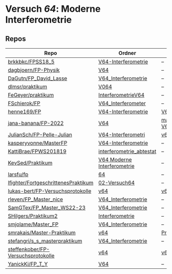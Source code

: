 # Versuch *64*: Moderne Interferometrie

## Repos

|                                       Repo                                       |                                                    Ordner                                                    |                                                                                                                                    PDFs                                                                                                                                     |
|----------------------------------------------------------------------------------|--------------------------------------------------------------------------------------------------------------|-----------------------------------------------------------------------------------------------------------------------------------------------------------------------------------------------------------------------------------------------------------------------------|
|[brkkbkc/FPSS18_5](../repo/brkkbkc/FPSS18_5)                                      |[V64-Interferometrie](https://github.com/brkkbkc/FPSS18_5/tree/master/V64-Interferometrie)                    |–                                                                                                                                                                                                                                                                            |
|[dagbjoern/FP-Physik](../repo/dagbjoern/FP-Physik)                                |[V64](https://github.com/dagbjoern/FP-Physik/tree/master/V64)                                                 |–                                                                                                                                                                                                                                                                            |
|[DaGutn/FP_David_Lasse](../repo/DaGutn/FP_David_Lasse)                            |[V64_Interferometrie](https://github.com/DaGutn/FP_David_Lasse/tree/main/V64_Interferometrie)                 |–                                                                                                                                                                                                                                                                            |
|[dlmsr/praktikum](../repo/dlmsr/praktikum)                                        |[V064](https://github.com/dlmsr/praktikum/tree/master/V064)                                                   |–                                                                                                                                                                                                                                                                            |
|[FeGeyer/praktikum](../repo/FeGeyer/praktikum)                                    |[InterferometrieV64](https://github.com/FeGeyer/praktikum/tree/master/BFP/InterferometrieV64)                 |–                                                                                                                                                                                                                                                                            |
|[FSchierok/FP](../repo/FSchierok/FP)                                              |[V64_Interferometer](https://github.com/FSchierok/FP/tree/master/V64_Interferometer)                          |–                                                                                                                                                                                                                                                                            |
|[henne169/FP](../repo/henne169/FP)                                                |[V64-Interferometrie](https://github.com/henne169/FP/tree/master/V64-Interferometrie)                         |[V64.pdf](https://docs.google.com/viewer?url=https://raw.githubusercontent.com/henne169/FP/master/V64-Interferometrie/V64.pdf)                                                                                                                                               |
|[jana-banana/FP-2022](../repo/jana-banana/FP-2022)                                |[V64](https://github.com/jana-banana/FP-2022/tree/main/V64)                                                   |[main.pdf](https://docs.google.com/viewer?url=https://raw.githubusercontent.com/jana-banana/FP-2022/main/V64/build/main.pdf)<br/>[V64_Abtestat.pdf](https://docs.google.com/viewer?url=https://raw.githubusercontent.com/jana-banana/FP-2022/main/V64/build/V64_Abtestat.pdf)|
|[JulianSch/FP-Pelle-Julian](../repo/JulianSch/FP-Pelle-Julian)                    |[V64-Interferometri](https://github.com/JulianSch/FP-Pelle-Julian/tree/master/V64-Interferometri)             |[v64.pdf](https://docs.google.com/viewer?url=https://raw.githubusercontent.com/JulianSch/FP-Pelle-Julian/master/Altprotokolle_nYR/v64.pdf)                                                                                                                                   |
|[kasperyvonne/MasterFP](../repo/kasperyvonne/MasterFP)                            |[V64-Interferometrie](https://github.com/kasperyvonne/MasterFP/tree/master/V64-Interferometrie)               |–                                                                                                                                                                                                                                                                            |
|[KattiBrae/FPWS201819](../repo/KattiBrae/FPWS201819)                              |[interferometrie_abtestat](https://github.com/KattiBrae/FPWS201819/tree/master/MA_FP/interferometrie_abtestat)|–                                                                                                                                                                                                                                                                            |
|[KevSed/Praktikum](../repo/KevSed/Praktikum)                                      |[V64 Moderne Interferometrie](https://github.com/KevSed/Praktikum/tree/master/V64%20Moderne%20Interferometrie)|–                                                                                                                                                                                                                                                                            |
|[larsfu/fp](../repo/larsfu/fp)                                                    |[64](https://github.com/larsfu/fp/tree/master/64)                                                             |–                                                                                                                                                                                                                                                                            |
|[lfighter/FortgeschrittenesPraktikum](../repo/lfighter/FortgeschrittenesPraktikum)|[02-Versuch64](https://github.com/lfighter/FortgeschrittenesPraktikum/tree/master/02-Versuch64)               |–                                                                                                                                                                                                                                                                            |
|[lukas-bert/FP-Versuchsprotokolle](../repo/lukas-bert/FP-Versuchsprotokolle)      |[v64](https://github.com/lukas-bert/FP-Versuchsprotokolle/tree/main/v64)                                      |[v64.pdf](https://docs.google.com/viewer?url=https://raw.githubusercontent.com/lukas-bert/FP-Versuchsprotokolle/main/v64/v64.pdf)                                                                                                                                            |
|[rleven/FP_Master_nice](../repo/rleven/FP_Master_nice)                            |[V64_Interferometrie](https://github.com/rleven/FP_Master_nice/tree/main/V64_Interferometrie)                 |–                                                                                                                                                                                                                                                                            |
|[SamGTex/FP_Master_WS22-23](../repo/SamGTex/FP_Master_WS22-23)                    |[V64_Interferometrie](https://github.com/SamGTex/FP_Master_WS22-23/tree/main/V64_Interferometrie)             |–                                                                                                                                                                                                                                                                            |
|[SHilgers/Praktikum2](../repo/SHilgers/Praktikum2)                                |[Interferometrie](https://github.com/SHilgers/Praktikum2/tree/master/Interferometrie)                         |–                                                                                                                                                                                                                                                                            |
|[smjolame/Master_FP](../repo/smjolame/Master_FP)                                  |[V64_Interferometrie](https://github.com/smjolame/Master_FP/tree/main/V64_Interferometrie)                    |–                                                                                                                                                                                                                                                                            |
|[smrakais/Master-Praktikum](../repo/smrakais/Master-Praktikum)                    |[v64](https://github.com/smrakais/Master-Praktikum/tree/main/v64)                                             |[ProtokollV64_Overhoff_Korrektur.pdf](https://docs.google.com/viewer?url=https://raw.githubusercontent.com/smrakais/Master-Praktikum/main/v64/ProtokollV64_Overhoff_Korrektur.pdf)                                                                                           |
|[stefangri/s_s_masterpraktikum](../repo/stefangri/s_s_masterpraktikum)            |[V64_Interferometrie](https://github.com/stefangri/s_s_masterpraktikum/tree/master/V64_Interferometrie)       |–                                                                                                                                                                                                                                                                            |
|[steffenkober/FP-Versuchsprotokolle](../repo/steffenkober/FP-Versuchsprotokolle)  |[v64](https://github.com/steffenkober/FP-Versuchsprotokolle/tree/main/v64)                                    |[v64.pdf](https://docs.google.com/viewer?url=https://raw.githubusercontent.com/steffenkober/FP-Versuchsprotokolle/main/v64/v64.pdf)                                                                                                                                          |
|[YanickKi/FP_T_Y](../repo/YanickKi/FP_T_Y)                                        |[V64](https://github.com/YanickKi/FP_T_Y/tree/main/V64)                                                       |–                                                                                                                                                                                                                                                                            |
